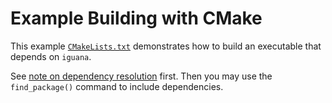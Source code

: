 # Example Building with CMake

This example [`CMakeLists.txt`](CMakeLists.txt) demonstrates how to build an executable that depends on `iguana`.

See [note on dependency resolution](../../doc/dependency_resolution.md) first.
Then you may use the `find_package()` command to include dependencies.
